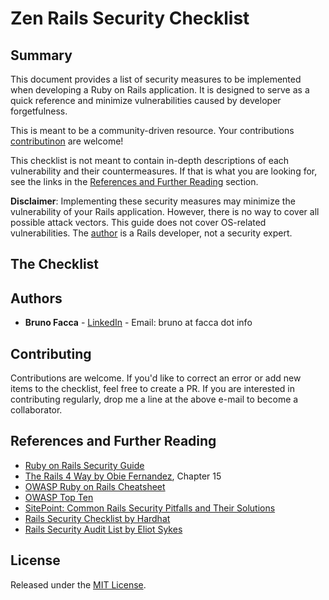 # Zen Rails Security Checklist

## Summary
This document provides a list of security measures to be implemented when 
developing a Ruby on Rails application. It is designed to serve as a quick 
reference and minimize vulnerabilities caused by developer forgetfulness.

This is meant to be a community-driven resource. Your contributions 
[contributinon](#contributing) are welcome! 

This checklist is not meant to contain in-depth descriptions of 
each vulnerability and their countermeasures. If that is what you are looking
 for, see the links in the
[References and Further Reading](#references-and-further-reading) section.

**Disclaimer**: Implementing these security measures may minimize the 
vulnerability of your Rails application. However, there is no way to cover 
all possible attack vectors. This guide does not cover OS-related 
vulnerabilities. The [author](#authors) is a Rails developer, not a security 
expert.

## The Checklist


## Authors

- **Bruno Facca** - [LinkedIn](https://www.linkedin.com/in/brunofacca/) - 
Email: bruno at facca dot info

## Contributing

Contributions are welcome. If you'd like to correct an error or add new 
items to the checklist, feel free to create a PR. If you are interested in 
contributing regularly, drop me a line at the above e-mail to become a 
collaborator.

## References and Further Reading
- [Ruby on Rails Security Guide](http://guides.rubyonrails.org/security.html)
- [The Rails 4 Way by Obie Fernandez](https://www.amazon.com/Ruby-Rails-Tutorial-Addison-Wesley-Professional/dp/0134598628/ref=pd_lpo_sbs_14_t_0?_encoding=UTF8&psc=1&refRID=G6PXCRKW09VRHMY07MV2), Chapter 15
- [OWASP Ruby on Rails Cheatsheet](https://www.owasp.org/index.php/Ruby_on_Rails_Cheatsheet)
- [OWASP Top Ten](https://www.owasp.org/index.php/Top_10_2013-Top_10)
- [SitePoint: Common Rails Security Pitfalls and Their Solutions](https://www.sitepoint.com/common-rails-security-pitfalls-and-their-solutions/)
- [Rails Security Checklist by Hardhat](https://github.com/hardhatdigital/rails-security-audit)
- [Rails Security Audit List by Eliot Sykes](https://github.com/eliotsykes/rails-security-checklist)

## License

Released under the [MIT License](https://opensource.org/licenses/MIT).